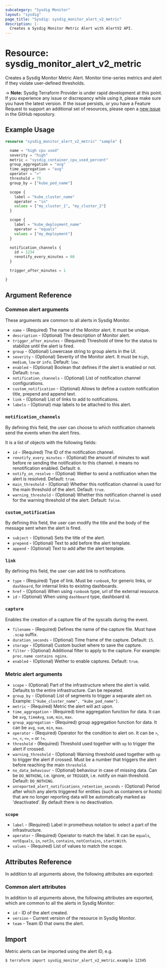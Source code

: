 ```yaml
---
subcategory: "Sysdig Monitor"
layout: "sysdig"
page_title: "Sysdig: sysdig_monitor_alert_v2_metric"
description: |-
  Creates a Sysdig Monitor Metric Alert with AlertV2 API.
---
```


# Resource: sysdig_monitor_alert_v2_metric

Creates a Sysdig Monitor Metric Alert. Monitor time-series metrics and alert if they violate user-defined thresholds.

-> **Note:** Sysdig Terraform Provider is under rapid development at this point. If you experience any issue or discrepancy while using it, please make sure you have the latest version. If the issue persists, or you have a Feature Request to support an additional set of resources, please open a [new issue](https://github.com/sysdiglabs/terraform-provider-sysdig/issues/new) in the GitHub repository.

## Example Usage

```terraform
resource "sysdig_monitor_alert_v2_metric" "sample" {

  name = "high cpu used"
  severity = "high"
  metric = "sysdig_container_cpu_used_percent"
  group_aggregation = "avg"
  time_aggregation = "avg"
  operator = ">"
  threshold = 75
  group_by = ["kube_pod_name"]

  scope {
    label = "kube_cluster_name"
    operator = "in"
    values = ["my_cluster_1", "my_cluster_2"]
  }

  scope {
    label = "kube_deployment_name"
    operator = "equals"
    values = ["my_deployment"]
  }

  notification_channels {
    id = 1234
    renotify_every_minutes = 60
  }

  trigger_after_minutes = 1

}

```

## Argument Reference

### Common alert arguments

These arguments are common to all alerts in Sysdig Monitor.

* `name` - (Required) The name of the Monitor alert. It must be unique.
* `description` - (Optional) The description of Monitor alert.
* `trigger_after_minutes` - (Required) Threshold of time for the status to stabilize until the alert is fired.
* `group` - (Optional) Lowercase string to group alerts in the UI.
* `severity` - (Optional) Severity of the Monitor alert. It must be `high`, `medium`, `low` or `info`. Default: `low`.
* `enabled` - (Optional) Boolean that defines if the alert is enabled or not. Default: `true`.
* `notification_channels` - (Optional) List of notification channel configurations.
* `custom_notification` - (Optional) Allows to define a custom notification title, prepend and append text.
* `link` - (Optional) List of links to add to notifications.
* `labels` - (Optional) map labels to be attached to this alert.

### `notification_channels`

By defining this field, the user can choose to which notification channels send the events when the alert fires.

It is a list of objects with the following fields:
* `id` - (Required) The ID of the notification channel.
* `renotify_every_minutes` - (Optional) the amount of minutes to wait before re sending the notification to this channel. `0` means no renotification enabled. Default: `0`.
* `notify_on_resolve` - (Optional) Wether to send a notification when the alert is resolved. Default: `true`.
* `main_threshold` - (Optional) Whether this notification channel is used for the main threshold of the alert. Default: `true`.
* `warning_threshold` - (Optional) Whether this notification channel is used for the warning threshold of the alert. Default: `false`.

### `custom_notification`

By defining this field, the user can modify the title and the body of the message sent when the alert is fired.

* `subject` - (Optional) Sets the title of the alert.
* `prepend` - (Optional) Text to add before the alert template.
* `append` - (Optional) Text to add after the alert template.

### `link`

By defining this field, the user can add link to notifications.

* `type` - (Required) Type of link. Must be `runbook`, for generic links, or `dashboard`, for internal links to existing dashboards.
* `href` - (Optional) When using `runbook` type, url of the external resource.
* `id` - (Optional) When using `dashboard` type, dashboard id.

### `capture`

Enables the creation of a capture file of the syscalls during the event.

* `filename` - (Required) Defines the name of the capture file. Must have `.scap` suffix.
* `duration_seconds` - (Optional) Time frame of the capture. Default: `15`.
* `storage` - (Optional) Custom bucket where to save the capture.
* `filter` - (Optional) Additional filter to apply to the capture. For example: `proc.name contains nginx`.
* `enabled` - (Optional) Wether to enable captures. Default: `true`.

### Metric alert arguments

* `scope` - (Optional) Part of the infrastructure where the alert is valid. Defaults to the entire infrastructure. Can be repeated.
* `group_by` - (Optional) List of segments to trigger a separate alert on. Example: `["kube_cluster_name", "kube_pod_name"]`.
* `metric` - (Required) Metric the alert will act upon.
* `time_aggregation` - (Required) time aggregation function for data. It can be `avg`, `timeAvg`, `sum`, `min`, `max`.
* `group_aggregation` - (Required) group aggregation function for data. It can be `avg`, `sum`, `min`, `max`.
* `operator` - (Required) Operator for the condition to alert on. It can be `>`, `>=`, `<`, `<=`, `=` or `!=`.
* `threshold` - (Required) Threshold used together with `op` to trigger the alert if crossed.
* `warning_threshold` - (Optional) Warning threshold used together with `op` to trigger the alert if crossed. Must be a number that triggers the alert before reaching the main `threshold`.
* `no_data_behaviour` - (Optional) behaviour in case of missing data. Can be `DO_NOTHING`, i.e. ignore, or `TRIGGER`, i.e. notify on main threshold. Default: `DO_NOTHING`.
* `unreported_alert_notifications_retention_seconds` - (Optional) Period after which any alerts triggered for entities (such as containers or hosts) that are no longer reporting data will be automatically marked as 'deactivated'. By default there is no deactivation.

### `scope`

* `label` - (Required) Label in prometheus notation to select a part of the infrastructure.
* `operator` - (Required) Operator to match the label. It can be `equals`, `notEquals`, `in`, `notIn`, `contains`, `notContains`, `startsWith`.
* `values` - (Required) List of values to match the scope.

## Attributes Reference

In addition to all arguments above, the following attributes are exported:

### Common alert attributes

In addition to all arguments above, the following attributes are exported, which are common to all the alerts in Sysdig Monitor:

* `id` - ID of the alert created.
* `version` - Current version of the resource in Sysdig Monitor.
* `team` - Team ID that owns the alert.


## Import

Metric alerts can be imported using the alert ID, e.g.

```
$ terraform import sysdig_monitor_alert_v2_metric.example 12345
```
